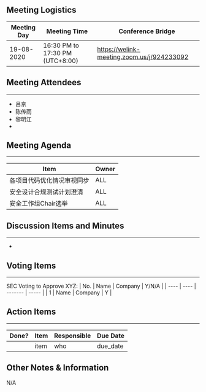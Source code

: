 ## Meeting Logistics

| Meeting Day | Meeting Time                    | Conference Bridge                          |
| ----------- | ------------------------------- | ------------------------------------------ |
| 19-08-2020  | 16:30 PM to 17:30 PM (UTC+8:00) | https://welink-meeting.zoom.us/j/924233092 |

## Meeting Attendees
** **
- 吕京
- 陈传雨
- 黎明江
-



## Meeting Agenda
** **
| Item                               | Owner  |
| ---------------------------------- | ------ |
| 各项目代码优化情况审视同步            | ALL    |
| 安全设计合规测试计划澄清              | ALL    |
| 安全工作组Chair选举                  | ALL    |


## Discussion Items and Minutes
** **
- 


## Voting Items
** **
SEC Voting to Approve XYZ:
| No.  | Name | Company | Y/N/A |
| ---- | ---- | ------- | ----- |
| 1    | Name | Company | Y     |

## Action Items
** **
| Done? | Item | Responsible | Due Date |
| ----- | ---- | ----------- | -------- |
|       | item | who         | due_date |

## Other Notes & Information
N/A